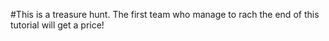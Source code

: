 #This is a treasure hunt. 
The first team who manage to rach the end of this tutorial will get a price! 

